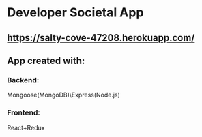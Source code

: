 # Developer Societal App

## https://salty-cove-47208.herokuapp.com/

## App created with:

### Backend:

Mongoose(MongoDB)\Express(Node.js)

### Frontend:

React+Redux
